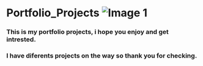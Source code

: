 # Portfolio_Projects ![Image 1](https://github.com/DamonReyes/Routine_1/blob/main/Screenshots/portfolio.png)
### This is my portfolio projects, i hope you enjoy and get intrested.
### I have diferents projects on the way so thank you for checking.
